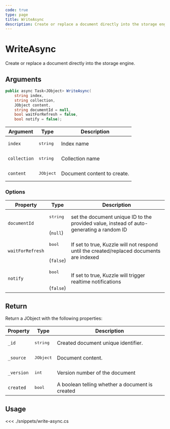 ```yaml
---
code: true
type: page
title: WriteAsync
description: Create or replace a document directly into the storage engine.
---
```


# WriteAsync

Create or replace a document directly into the storage engine.

## Arguments

```csharp
public async Task<JObject> WriteAsync(
    string index,
    string collection,
    JObject content,
    string documentId = null,
    bool waitForRefresh = false,
    bool notify = false);
```

| Argument     | Type               | Description                 |
|--------------|--------------------|-----------------------------|
| `index`      | <pre>string</pre>  | Index name                  |
| `collection` | <pre>string</pre>  | Collection name             |
| `content`    | <pre>JObject</pre> | Document content to create. |

### Options

| Property         | Type                          | Description                                                                              |
|------------------|-------------------------------|------------------------------------------------------------------------------------------|
| `documentId`     | <pre>string</pre><br>(`null`) | set the document unique ID to the provided value, instead of auto-generating a random ID |
| `waitForRefresh` | <pre>bool</pre><br>(`false`)  | If set to true, Kuzzle will not respond until the created/replaced documents are indexed |
| `notify`         | <pre>bool</pre><br>(`false`)  | If set to true, Kuzzle will trigger realtime notifications                               |

## Return

Return a JObject with the following properties:

| Property   | Type               | Description                                     |
| ---------- | ------------------ | ----------------------------------------------- |
| `_id`      | <pre>string</pre>  | Created document unique identifier.             |
| `_source`  | <pre>JObject</pre> | Document content.                               |
| `_version` | <pre>int</pre>     | Version number of the document                  |
| `created`  | <pre>bool</pre>    | A boolean telling whether a document is created |

## Usage

<<< ./snippets/write-async.cs

